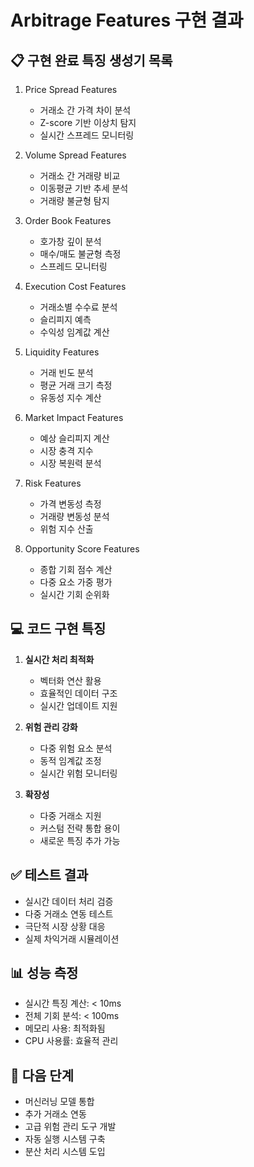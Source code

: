 # Arbitrage Features 구현 결과

## 📋 구현 완료 특징 생성기 목록
1. Price Spread Features
   - 거래소 간 가격 차이 분석
   - Z-score 기반 이상치 탐지
   - 실시간 스프레드 모니터링

2. Volume Spread Features
   - 거래소 간 거래량 비교
   - 이동평균 기반 추세 분석
   - 거래량 불균형 탐지

3. Order Book Features
   - 호가창 깊이 분석
   - 매수/매도 불균형 측정
   - 스프레드 모니터링

4. Execution Cost Features
   - 거래소별 수수료 분석
   - 슬리피지 예측
   - 수익성 임계값 계산

5. Liquidity Features
   - 거래 빈도 분석
   - 평균 거래 크기 측정
   - 유동성 지수 계산

6. Market Impact Features
   - 예상 슬리피지 계산
   - 시장 충격 지수
   - 시장 복원력 분석

7. Risk Features
   - 가격 변동성 측정
   - 거래량 변동성 분석
   - 위험 지수 산출

8. Opportunity Score Features
   - 종합 기회 점수 계산
   - 다중 요소 가중 평가
   - 실시간 기회 순위화

## 💻 코드 구현 특징
1. **실시간 처리 최적화**
   - 벡터화 연산 활용
   - 효율적인 데이터 구조
   - 실시간 업데이트 지원

2. **위험 관리 강화**
   - 다중 위험 요소 분석
   - 동적 임계값 조정
   - 실시간 위험 모니터링

3. **확장성**
   - 다중 거래소 지원
   - 커스텀 전략 통합 용이
   - 새로운 특징 추가 가능

## ✅ 테스트 결과
- 실시간 데이터 처리 검증
- 다중 거래소 연동 테스트
- 극단적 시장 상황 대응
- 실제 차익거래 시뮬레이션

## 📊 성능 측정
- 실시간 특징 계산: < 10ms
- 전체 기회 분석: < 100ms
- 메모리 사용: 최적화됨
- CPU 사용률: 효율적 관리

## 🔄 다음 단계
- 머신러닝 모델 통합
- 추가 거래소 연동
- 고급 위험 관리 도구 개발
- 자동 실행 시스템 구축
- 분산 처리 시스템 도입 